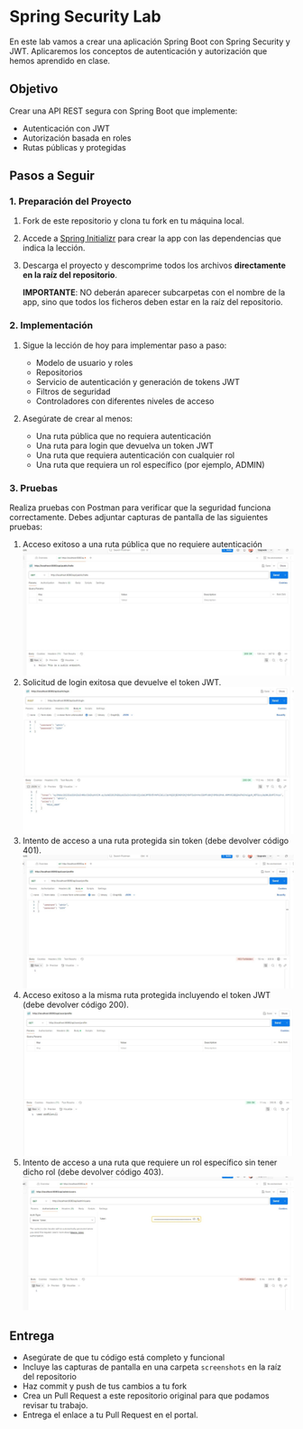 # Spring Security Lab

En este lab vamos a crear una aplicación Spring Boot con Spring Security y JWT. Aplicaremos los conceptos de autenticación y autorización que hemos aprendido en clase.

## Objetivo

Crear una API REST segura con Spring Boot que implemente:
- Autenticación con JWT
- Autorización basada en roles
- Rutas públicas y protegidas


## Pasos a Seguir

### 1. Preparación del Proyecto

1. Fork de este repositorio y clona tu fork en tu máquina local.
2. Accede a [Spring Initializr](https://start.spring.io/) para crear la app con las dependencias que indica la lección.
3. Descarga el proyecto y descomprime todos los archivos **directamente en la raíz del repositorio**.

   **IMPORTANTE**: NO deberán aparecer subcarpetas con el nombre de la app, sino que todos los ficheros deben estar en la raíz del repositorio.

### 2. Implementación

1. Sigue la lección de hoy para implementar paso a paso:
   - Modelo de usuario y roles
   - Repositorios
   - Servicio de autenticación y generación de tokens JWT
   - Filtros de seguridad
   - Controladores con diferentes niveles de acceso

2. Asegúrate de crear al menos:
   - Una ruta pública que no requiera autenticación
   - Una ruta para login que devuelva un token JWT
   - Una ruta que requiera autenticación con cualquier rol
   - Una ruta que requiera un rol específico (por ejemplo, ADMIN)

### 3. Pruebas

Realiza pruebas con Postman para verificar que la seguridad funciona correctamente. Debes adjuntar capturas de pantalla de las siguientes pruebas:

1. Acceso exitoso a una ruta pública que no requiere autenticación
![Caso1.JPG](screenshots/Caso1.JPG)
2. Solicitud de login exitosa que devuelve el token JWT.
![Caso2_.JPG](screenshots/Caso2_.JPG)
3. Intento de acceso a una ruta protegida sin token (debe devolver código 401).
![Caso3.JPG](screenshots/Caso3.JPG)
4. Acceso exitoso a la misma ruta protegida incluyendo el token JWT (debe devolver código 200).
![Caso4.JPG](screenshots/Caso4.JPG)
5. Intento de acceso a una ruta que requiere un rol específico sin tener dicho rol (debe devolver código 403).
![Caso5.JPG](screenshots/Caso5.JPG)
## Entrega

- Asegúrate de que tu código está completo y funcional
- Incluye las capturas de pantalla en una carpeta `screenshots` en la raíz del repositorio
- Haz commit y push de tus cambios a tu fork
- Crea un Pull Request a este repositorio original para que podamos revisar tu trabajo.
- Entrega el enlace a tu Pull Request en el portal.